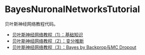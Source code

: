 # BayesNuronalNetworksTutorial
贝叶斯神经网络教程代码。

- [贝叶斯神经网络教程（1）：基础知识](https://zhuanlan.zhihu.com/p/680455243)
- [贝叶斯神经网络教程（2）：变分推断](https://zhuanlan.zhihu.com/p/680456252)
- [贝叶斯神经网络教程（3）：Bayes by Backprop与MC Dropout](https://zhuanlan.zhihu.com/p/680456632)
